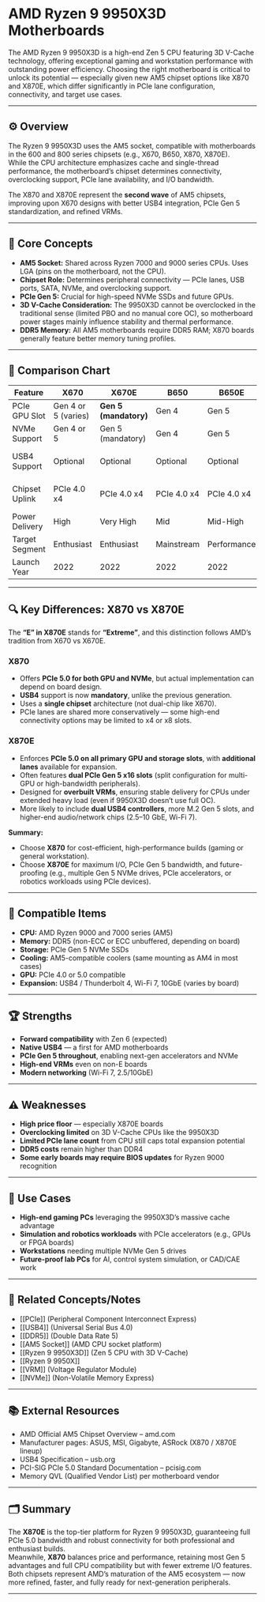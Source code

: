 # AMD Ryzen 9 9950X3D Motherboards

The AMD Ryzen 9 9950X3D is a high-end Zen 5 CPU featuring 3D V-Cache technology, offering exceptional gaming and workstation performance with outstanding power efficiency. Choosing the right motherboard is critical to unlock its potential — especially given new AM5 chipset options like X870 and X870E, which differ significantly in PCIe lane configuration, connectivity, and target use cases.

---

## ⚙️ Overview

The Ryzen 9 9950X3D uses the AM5 socket, compatible with motherboards in the 600 and 800 series chipsets (e.g., X670, B650, X870, X870E).  
While the CPU architecture emphasizes cache and single-thread performance, the motherboard’s chipset determines connectivity, overclocking support, PCIe lane availability, and I/O bandwidth.

The X870 and X870E represent the **second wave** of AM5 chipsets, improving upon X670 designs with better USB4 integration, PCIe Gen 5 standardization, and refined VRMs.

---

## 🧠 Core Concepts

- **AM5 Socket:** Shared across Ryzen 7000 and 9000 series CPUs. Uses LGA (pins on the motherboard, not the CPU).  
- **Chipset Role:** Determines peripheral connectivity — PCIe lanes, USB ports, SATA, NVMe, and overclocking support.  
- **PCIe Gen 5:** Crucial for high-speed NVMe SSDs and future GPUs.  
- **3D V-Cache Consideration:** The 9950X3D cannot be overclocked in the traditional sense (limited PBO and no manual core OC), so motherboard power stages mainly influence stability and thermal performance.  
- **DDR5 Memory:** All AM5 motherboards require DDR5 RAM; X870 boards generally feature better memory tuning profiles.

---

## 🧩 Comparison Chart

| Feature | **X670** | **X670E** | **B650** | **B650E** | **X870** | **X870E** |
|----------|-----------|-----------|-----------|-----------|-----------|-----------|
| PCIe GPU Slot | Gen 4 or 5 (varies) | **Gen 5 (mandatory)** | Gen 4 | Gen 5 | **Gen 5 (mandatory)** | **Gen 5 (mandatory)** |
| NVMe Support | Gen 4 or 5 | Gen 5 (mandatory) | Gen 4 | Gen 5 | **Gen 5 (mandatory)** | **Gen 5 (mandatory)** |
| USB4 Support | Optional | Optional | Optional | Optional | **Native USB4 required** | **Native USB4 required** |
| Chipset Uplink | PCIe 4.0 x4 | PCIe 4.0 x4 | PCIe 4.0 x4 | PCIe 4.0 x4 | PCIe 5.0 x4 | PCIe 5.0 x8 (on some models) |
| Power Delivery | High | Very High | Mid | Mid-High | High | **Extreme** |
| Target Segment | Enthusiast | Enthusiast | Mainstream | Performance | **Next-Gen Enthusiast** | **Flagship / Workstation** |
| Launch Year | 2022 | 2022 | 2022 | 2022 | **2024** | **2024** |

---

## 🔍 Key Differences: X870 vs X870E

The **“E” in X870E** stands for **“Extreme”**, and this distinction follows AMD’s tradition from X670 vs X670E.

### X870
- Offers **PCIe 5.0 for both GPU and NVMe**, but actual implementation can depend on board design.  
- **USB4** support is now **mandatory**, unlike the previous generation.  
- Uses a **single chipset** architecture (not dual-chip like X670).  
- PCIe lanes are shared more conservatively — some high-end connectivity options may be limited to x4 or x8 slots.

### X870E
- Enforces **PCIe 5.0 on all primary GPU and storage slots**, with **additional lanes** available for expansion.  
- Often features **dual PCIe Gen 5 x16 slots** (split configuration for multi-GPU or high-bandwidth peripherals).  
- Designed for **overbuilt VRMs**, ensuring stable delivery for CPUs under extended heavy load (even if 9950X3D doesn’t use full OC).  
- More likely to include **dual USB4 controllers**, more M.2 Gen 5 slots, and higher-end audio/network chips (2.5–10 GbE, Wi-Fi 7).

**Summary:**  
- Choose **X870** for cost-efficient, high-performance builds (gaming or general workstation).  
- Choose **X870E** for maximum I/O, PCIe Gen 5 bandwidth, and future-proofing (e.g., multiple Gen 5 NVMe drives, PCIe accelerators, or robotics workloads using PCIe devices).

---

## 🧰 Compatible Items

- **CPU:** AMD Ryzen 9000 and 7000 series (AM5)  
- **Memory:** DDR5 (non-ECC or ECC unbuffered, depending on board)  
- **Storage:** PCIe Gen 5 NVMe SSDs  
- **Cooling:** AM5-compatible coolers (same mounting as AM4 in most cases)  
- **GPU:** PCIe 4.0 or 5.0 compatible  
- **Expansion:** USB4 / Thunderbolt 4, Wi-Fi 7, 10GbE (varies by board)

---

## 🏆 Strengths

- **Forward compatibility** with Zen 6 (expected)  
- **Native USB4** — a first for AMD motherboards  
- **PCIe Gen 5 throughout**, enabling next-gen accelerators and NVMe  
- **High-end VRMs** even on non-E boards  
- **Modern networking** (Wi-Fi 7, 2.5/10GbE)

---

## ⚠️ Weaknesses

- **High price floor** — especially X870E boards  
- **Overclocking limited** on 3D V-Cache CPUs like the 9950X3D  
- **Limited PCIe lane count** from CPU still caps total expansion potential  
- **DDR5 costs** remain higher than DDR4  
- **Some early boards may require BIOS updates** for Ryzen 9000 recognition

---

## 🧩 Use Cases

- **High-end gaming PCs** leveraging the 9950X3D’s massive cache advantage  
- **Simulation and robotics workloads** with PCIe accelerators (e.g., GPUs or FPGA boards)  
- **Workstations** needing multiple NVMe Gen 5 drives  
- **Future-proof lab PCs** for AI, control system simulation, or CAD/CAE work

---

## 🔗 Related Concepts/Notes

- [[PCIe]] (Peripheral Component Interconnect Express)  
- [[USB4]] (Universal Serial Bus 4.0)  
- [[DDR5]] (Double Data Rate 5)  
- [[AM5 Socket]] (AMD CPU socket platform)  
- [[Ryzen 9 9950X3D]] (Zen 5 CPU with 3D V-Cache)
- [[Ryzen 9 9950X]]
- [[VRM]] (Voltage Regulator Module)  
- [[NVMe]] (Non-Volatile Memory Express)

---

## 📚 External Resources

- AMD Official AM5 Chipset Overview – amd.com  
- Manufacturer pages: ASUS, MSI, Gigabyte, ASRock (X870 / X870E lineup)  
- USB4 Specification – usb.org  
- PCI-SIG PCIe 5.0 Standard Documentation – pcisig.com  
- Memory QVL (Qualified Vendor List) per motherboard vendor

---

## 🗂️ Summary

The **X870E** is the top-tier platform for Ryzen 9 9950X3D, guaranteeing full PCIe 5.0 bandwidth and robust connectivity for both professional and enthusiast builds.  
Meanwhile, **X870** balances price and performance, retaining most Gen 5 advantages and full CPU compatibility but with fewer extreme I/O features.  
Both chipsets represent AMD’s maturation of the AM5 ecosystem — now more refined, faster, and fully ready for next-generation peripherals.

---
